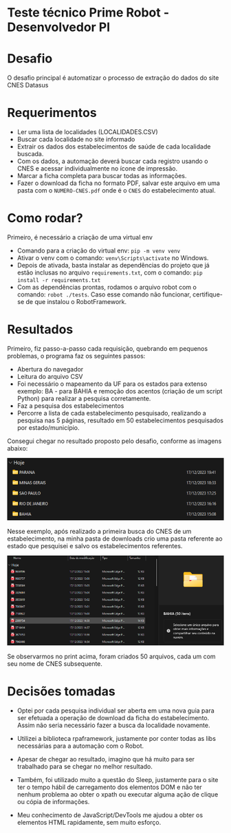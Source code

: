 # Teste técnico Prime Robot - Desenvolvedor Pl

# Desafio 

O desafio principal é automatizar o processo de extração do dados do site CNES Datasus

# Requerimentos

- Ler uma lista de localidades (LOCALIDADES.CSV)
- Buscar cada localidade no site informado
- Extrair os dados dos estabelecimentos de saúde de cada localidade buscada. 
- Com os dados, a automação deverá buscar cada registro usando o CNES e acessar individualmente no ícone de impressão.
- Marcar a ficha completa para buscar todas as informações.
- Fazer o download da ficha no formato PDF, salvar este arquivo em uma pasta com o `NUMERO-CNES.pdf` onde é o `CNES` do estabelecimento atual.

# Como rodar?

Primeiro, é necessário a criação de uma virtual env 

- Comando para a criação do virtual env: `pip -m venv venv`
- Ativar o venv com o comando:  `venv\Scripts\activate` no Windows.
- Depois de ativada, basta instalar as dependências do projeto que já estão inclusas no arquivo `requirements.txt`, com o comando: `pip install -r requirements.txt`
- Com as dependências prontas, rodamos o arquivo robot com o comando: `robot ./tests`. Caso esse comando não funcionar, certifique-se de que instalou o RobotFramework.

# Resultados 

Primeiro, fiz passo-a-passo cada requisição, quebrando em pequenos problemas, o programa faz os seguintes passos: 

- Abertura do navegador
- Leitura do arquivo CSV
- Foi necessário o mapeamento da UF para os estados para extenso exemplo: BA - para BAHIA e remoção dos acentos (criação de um script Python) para realizar a pesquisa corretamente. 
- Faz a pesquisa dos estabelecimentos
- Percorre a lista de cada estabelecimento pesquisado, realizando a pesquisa nas 5 páginas, resultado em 50 estabelecimentos pesquisados por estado/município.

Consegui chegar no resultado proposto pelo desafio, conforme as imagens abaixo:

![imagem-exemplo-pastas](./images/pastas-com-estados.png)

Nesse exemplo, após realizado a primeira busca do CNES de um estabelecimento, na minha pasta de downloads crio uma pasta referente ao estado que pesquisei e salvo os estabelecimentos referentes.

![imagem-exemplo-cnes-bahia](./images/exemplo-bahia.png)

Se observarmos no print acima, foram criados 50 arquivos, cada um com seu nome de CNES subsequente. 

# Decisões tomadas

- Optei por cada pesquisa individual ser aberta em uma nova guia para ser efetuada a operação de download da ficha do estabelecimento. Assim não seria necessário fazer a busca da localidade novamente. 

- Utilizei a biblioteca rpaframework, justamente por conter todas as libs necessárias para a automação com o Robot. 

- Apesar de chegar ao resultado, imagino que há muito para ser trabalhado para se chegar no melhor resultado. 

- Também, foi utilizado muito a questão do Sleep, justamente para o site ter o tempo hábil de carregamento dos elementos DOM e não ter nenhum problema ao obter o xpath ou executar alguma ação de clique ou cópia de informações.

- Meu conhecimento de JavaScript/DevTools me ajudou a obter os elementos HTML rapidamente, sem muito esforço.